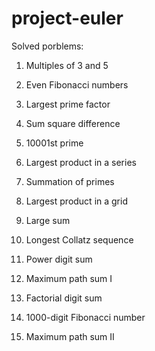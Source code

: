 project-euler
=============

Solved porblems:

1. Multiples of 3 and 5
2. Even Fibonacci numbers
3. Largest prime factor

5. Sum square difference

7. 10001st prime
8. Largest product in a series

10. Summation of primes
11. Largest product in a grid

13. Large sum
14. Longest Collatz sequence

16. Power digit sum

18. Maximum path sum I

20. Factorial digit sum

25. 1000-digit Fibonacci number

67. Maximum path sum II

